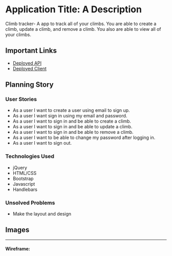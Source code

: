 # Application Title: A Description
Climb tracker- A app to track all of your climbs. You are able to create a climb,
update a climb, and remove a climb. You also are able to view all of your climbs.

## Important Links

- [Deployed API](https://tukrong-climb-api.herokuapp.com/climbs)
- [Deployed Client](https://tukrong.github.io/tukrong_climb_tracker/)

## Planning Story



### User Stories

- As a user I want to create a user using email to sign up.
- As a user I want sign in using my email and password.
- As a user I want to sign in and be able to create a climb.
- As a user I want to sign in and be able to update a climb.
- As a user I want to sign in and be able to remove a climb.
- As a user I want to be able to change my password after logging in.
- As a user I want to sign out.

### Technologies Used

- jQuery
- HTML/CSS
- Bootstrap
- Javascript
- Handlebars

### Unsolved Problems

- Make the layout and design

## Images

---

#### Wireframe:
